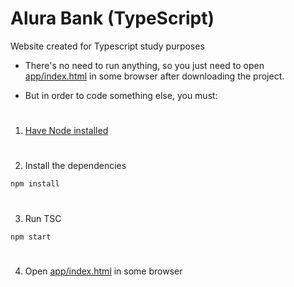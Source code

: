 # Alura Bank (TypeScript)
Website created for Typescript study purposes

* There's no need to run anything, so you just need to open [app/index.html](https://github.com/PauloMello99/AluraBank_TS/blob/main/app/index.html) in some browser after downloading the project.

* But in order to code something else, you must:
#
1. [Have Node installed](https://nodejs.org/)
#
2. Install the dependencies
```
npm install
```
#
3. Run TSC
```
npm start
```
#
4. Open [app/index.html](https://github.com/PauloMello99/AluraBank_TS/blob/main/app/index.html) in some browser
